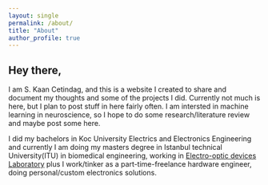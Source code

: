 ```yaml
---
layout: single
permalink: /about/
title: "About"
author_profile: true
---
```


## Hey there,

I am S. Kaan Cetindag, and this is a website I created to share and document my thoughts and some of the projects I did. Currently not much is here, but I plan to post stuff in here fairly often. I am intersted in machine learning in neuroscience, so I hope to do some research/literature review and maybe post some here. 

I did my bachelors in Koc University Electrics and Electronics Engineering and currently I am doing my masters degree in Istanbul technical University(ITU) in biomedical engineering, working in [Electro-optic devices Laboratory](http://edl.itu.edu.tr/) plus I work/tinker as a part-time-freelance hardware engineer, doing personal/custom electronics solutions.

